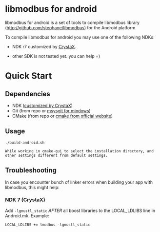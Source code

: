 # libmodbus for android
libmodbus for android is a set of tools to compile libmodbus library (http://github.com/stephane/libmodbus) for the Android platform.

To compile libmodbus for android you may use one of the following NDKs:

- NDK r7 customized by [CrystaX](http://www.crystax.net/android/ndk.php).
* other SDK is not tested yet. you can help =)

# Quick Start

## Dependencies

 * NDK   ([customized by CrystaX](http://www.crystax.net/android/ndk.php))
 * Git   (from repo or [msysgit for mindows](http://code.google.com/p/msysgit/))
 * CMake (from repo or [cmake from official website](http://www.cmake.org/))

## Usage

    ./build-android.sh

    While working in cmake-gui to select the installation directory, and other settings different from default settings.

## Troubleshooting

In case you encounter bunch of linker errors when building your app with libmodbus, this might help:

### NDK 7 (CrystaX)

Add `-lgnustl_static` *AFTER* all boost libraries to the LOCAL_LDLIBS line in Android.mk. Example:

    LOCAL_LDLIBS += lmodbus -lgnustl_static
